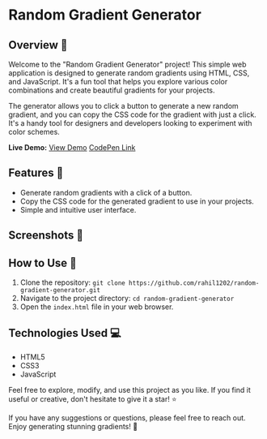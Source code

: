 # Random Gradient Generator



## Overview 🎨

Welcome to the "Random Gradient Generator" project! This simple web application is designed to generate random gradients using HTML, CSS, and JavaScript. It's a fun tool that helps you explore various color combinations and create beautiful gradients for your projects.

The generator allows you to click a button to generate a new random gradient, and you can copy the CSS code for the gradient with just a click. It's a handy tool for designers and developers looking to experiment with color schemes.

**Live Demo:** [View Demo](https://codepen.io/rahil1202/full/dywbOJW)
[CodePen Link](https://codepen.io/rahil1202/pen/dywbOJW)

## Features 🌟

- Generate random gradients with a click of a button.
- Copy the CSS code for the generated gradient to use in your projects.
- Simple and intuitive user interface.

## Screenshots 📸


## How to Use 🚀

1. Clone the repository: `git clone https://github.com/rahil1202/random-gradient-generator.git`
2. Navigate to the project directory: `cd random-gradient-generator`
3. Open the `index.html` file in your web browser.

## Technologies Used 💻

- HTML5
- CSS3
- JavaScript

Feel free to explore, modify, and use this project as you like. If you find it useful or creative, don't hesitate to give it a star! ⭐️

If you have any suggestions or questions, please feel free to reach out. Enjoy generating stunning gradients! 🎨
